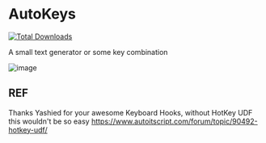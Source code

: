 # AutoKeys

[![Total Downloads](https://img.shields.io/github/downloads/LuSlower/AutoKeys/total.svg)](https://github.com/LuSlower/AutoKeys/releases)

A small text generator or some key combination

![image](https://github.com/LuSlower/AutoKeys/assets/148411728/3889d90b-0a80-4abd-bb1e-f3ff6474ac1f)

## REF
Thanks Yashied for your awesome Keyboard Hooks, without HotKey UDF this wouldn't be so easy
https://www.autoitscript.com/forum/topic/90492-hotkey-udf/
